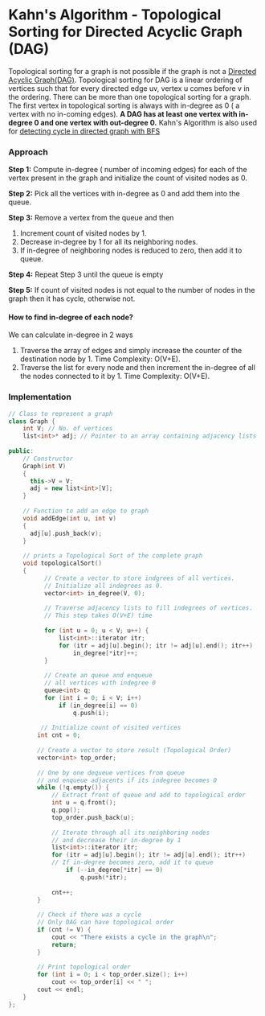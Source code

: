 # Kahn's Algorithm - Topological Sorting for Directed Acyclic Graph \(DAG\)

Topological sorting for a graph is not possible if the graph is not a [Directed Acyclic Graph\(DAG\)](../graph-terminology.md#directed-acyclic-graph-dag). Topological sorting for DAG is a linear ordering of vertices such that for every directed edge uv, vertex u comes before v in the ordering. There can be more than one topological sorting for a graph. The first vertex in topological sorting is always with in-degree as 0 \( a vertex with no in-coming edges\). **A DAG has at least one vertex with in-degree 0 and one vertex with out-degree 0.** Kahn's Algorithm is also used for [detecting cycle in directed graph with BFS](../../../problem-solutions/graph-problems/graph-based-problems/detect-cycle-in-a-directed-graph-using-bfs.md)

### Approach

**Step 1:** Compute in-degree \( number of incoming edges\) for each of the vertex present in the graph and initialize the count of visited nodes as 0.

**Step 2:** Pick all the vertices with in-degree as 0 and add them into the queue.

**Step 3:** Remove a vertex from the queue and then

1. Increment count of visited nodes by 1.
2. Decrease in-degree by 1 for all its neighboring nodes.
3. If in-degree of neighboring nodes is reduced to zero, then add it to queue.

**Step 4:** Repeat Step 3 until the queue is empty

**Step 5:** If count of visited nodes is not equal to the number of nodes in the graph then it has cycle, otherwise not.

#### How to find in-degree of each node?

We can calculate in-degree in 2 ways

1. Traverse the array of edges and simply increase the counter of the destination node by 1. Time Complexity: O\(V+E\).
2. Traverse the list for every node and then increment the in-degree of all the nodes connected to it by 1. Time Complexity: O\(V+E\).

### Implementation

```cpp
// Class to represent a graph
class Graph {
    int V; // No. of vertices
    list<int>* adj; // Pointer to an array containing adjacency lists
  
public:
    // Constructor
    Graph(int V)
    {
      this->V = V;
      adj = new list<int>[V];
    }
  
    // Function to add an edge to graph
    void addEdge(int u, int v)
    {
      adj[u].push_back(v);
    }
    
    // prints a Topological Sort of the complete graph
    void topologicalSort()
    {
          // Create a vector to store indgrees of all vertices.
          // Initialize all indegrees as 0.
          vector<int> in_degree(V, 0);
  
          // Traverse adjacency lists to fill indegrees of vertices.
          // This step takes O(V+E) time
 
          for (int u = 0; u < V; u++) {
              list<int>::iterator itr;
              for (itr = adj[u].begin(); itr != adj[u].end(); itr++)
                  in_degree[*itr]++;
          }
  
          // Create an queue and enqueue
          // all vertices with indegree 0
          queue<int> q;
          for (int i = 0; i < V; i++)
              if (in_degree[i] == 0)
                  q.push(i);
  
         // Initialize count of visited vertices
        int cnt = 0;
  
        // Create a vector to store result (Topological Order)
        vector<int> top_order;
  
        // One by one dequeue vertices from queue
        // and enqueue adjacents if its indegree becomes 0
        while (!q.empty()) {
            // Extract front of queue and add to topological order
            int u = q.front();
            q.pop();
            top_order.push_back(u);
  
            // Iterate through all its neighboring nodes
            // and decrease their in-degree by 1
            list<int>::iterator itr;
            for (itr = adj[u].begin(); itr != adj[u].end(); itr++)    
            // If in-degree becomes zero, add it to queue
                if (--in_degree[*itr] == 0)
                    q.push(*itr);
  
            cnt++;
        }
  
        // Check if there was a cycle
        // Only DAG can have topological order
        if (cnt != V) {
            cout << "There exists a cycle in the graph\n";
            return;
        }
  
        // Print topological order
        for (int i = 0; i < top_order.size(); i++)
            cout << top_order[i] << " ";
        cout << endl;
    }    
};
```


